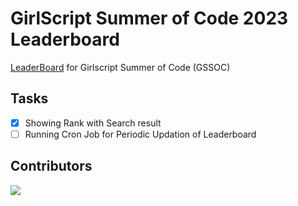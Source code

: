 # GirlScript Summer of Code 2023 Leaderboard
[LeaderBoard](https://programerr01.github.io/Leaderboard/client/) for Girlscript Summer of Code (GSSOC)

## Tasks 
- [x] Showing Rank with Search result 
- [ ] Running Cron Job for Periodic Updation of Leaderboard

## Contributors 
<a href="https://github.com/programerr01/Leaderboard/graphs/contributors">
  <img src="https://contrib.rocks/image?repo=programerr01/Leaderboard" />
</a>
